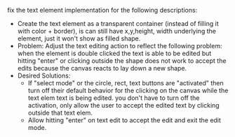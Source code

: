 fix the text element implementation for the following descriptions:
- Create the text element as a transparent container (instead of filling it with color + border), is can still have x,y,height, width underlying the element, just it won't show as filled shape.
- Problem: Adjust the text editing action to reflect the following problem: when the element is double clicked the text is able to be edited but hitting "enter" or clicking outside the shape does not work to accept the edits because the canvas reacts to lay down a new shape.
- Desired Solutions:
    - If "select mode" or the circle, rect, text buttons are "activated" then turn off their default behavior for the clicking on the canvas while the text elem text is being edited. you don't have to turn off the activation, only allow the user to accept the edited text by clicking outside that text elem.
    - Allow hitting "enter" on text edit to accept the edit and exit the edit mode.